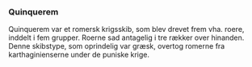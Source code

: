 ### Quinquerem


Quinquerem var et romersk krigsskib, som blev drevet frem vha. roere, inddelt i fem grupper. Roerne sad antagelig i tre rækker over hinanden. Denne skibstype, som oprindelig var græsk, overtog romerne fra karthaginienserne under de puniske krige.